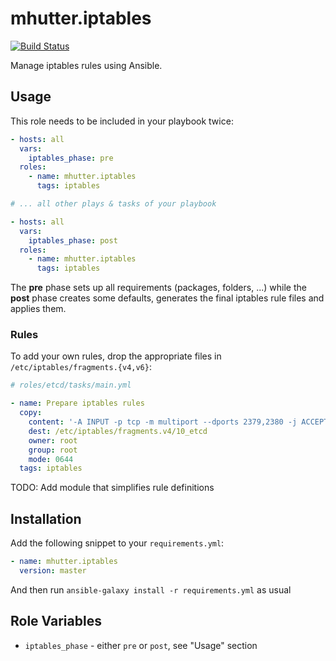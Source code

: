 # mhutter.iptables
[![Build Status](https://travis-ci.com/mhutter/mhutter-iptables.svg?branch=master)](https://travis-ci.com/mhutter/mhutter-iptables)

Manage iptables rules using Ansible.


## Usage

This role needs to be included in your playbook twice:

```yaml
- hosts: all
  vars:
    iptables_phase: pre
  roles:
    - name: mhutter.iptables
      tags: iptables

# ... all other plays & tasks of your playbook

- hosts: all
  vars:
    iptables_phase: post
  roles:
    - name: mhutter.iptables
      tags: iptables
```

The **pre** phase sets up all requirements (packages, folders, ...) while the
**post** phase creates some defaults, generates the final iptables rule files
and applies them.

### Rules

To add your own rules, drop the appropriate files in
`/etc/iptables/fragments.{v4,v6}`:

```yaml
# roles/etcd/tasks/main.yml

- name: Prepare iptables rules
  copy:
    content: '-A INPUT -p tcp -m multiport --dports 2379,2380 -j ACCEPT'
    dest: /etc/iptables/fragments.v4/10_etcd
    owner: root
    group: root
    mode: 0644
  tags: iptables
```

TODO: Add module that simplifies rule definitions

## Installation

Add the following snippet to your `requirements.yml`:

```yaml
- name: mhutter.iptables
  version: master
```

And then run `ansible-galaxy install -r requirements.yml` as usual

## Role Variables

* `iptables_phase` - either `pre` or `post`, see "Usage" section
